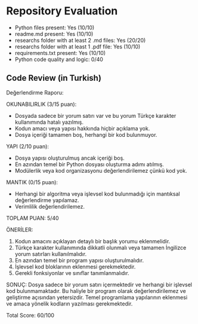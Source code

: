 
# Repository Evaluation

- Python files present: Yes (10/10)
- readme.md present: Yes (10/10)
- researchs folder with at least 2 .md files: Yes (20/20)
- researchs folder with at least 1 .pdf file: Yes (10/10)
- requirements.txt present: Yes (10/10)
- Python code quality and logic: 0/40

## Code Review (in Turkish)
Değerlendirme Raporu:

OKUNABILIRLIK (3/15 puan):
- Dosyada sadece bir yorum satırı var ve bu yorum Türkçe karakter kullanımında hatalı yazılmış.
- Kodun amacı veya yapısı hakkında hiçbir açıklama yok.
- Dosya içeriği tamamen boş, herhangi bir kod bulunmuyor.

YAPI (2/10 puan):
- Dosya yapısı oluşturulmuş ancak içeriği boş.
- En azından temel bir Python dosyası oluşturma adımı atılmış.
- Modülerlik veya kod organizasyonu değerlendirilemez çünkü kod yok.

MANTIK (0/15 puan):
- Herhangi bir algoritma veya işlevsel kod bulunmadığı için mantıksal değerlendirme yapılamaz.
- Verimlilik değerlendirilemez.

TOPLAM PUAN: 5/40

ÖNERİLER:
1. Kodun amacını açıklayan detaylı bir başlık yorumu eklenmelidir.
2. Türkçe karakter kullanımında dikkatli olunmalı veya tamamen İngilizce yorum satırları kullanılmalıdır.
3. En azından temel bir program yapısı oluşturulmalıdır.
4. İşlevsel kod bloklarının eklenmesi gerekmektedir.
5. Gerekli fonksiyonlar ve sınıflar tanımlanmalıdır.

SONUÇ:
Dosya sadece bir yorum satırı içermektedir ve herhangi bir işlevsel kod bulunmamaktadır. Bu haliyle bir program olarak değerlendirilemez ve geliştirme açısından yetersizdir. Temel programlama yapılarının eklenmesi ve amaca yönelik kodların yazılması gerekmektedir.

Total Score: 60/100
